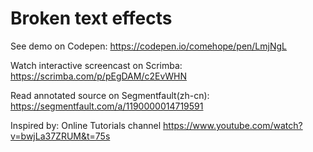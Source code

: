 # Broken text effects

See demo on Codepen: https://codepen.io/comehope/pen/LmjNgL

Watch interactive screencast on Scrimba: https://scrimba.com/p/pEgDAM/c2EvWHN

Read annotated source on Segmentfault(zh-cn): https://segmentfault.com/a/1190000014719591

Inspired by: Online Tutorials channel https://www.youtube.com/watch?v=bwjLa37ZRUM&t=75s

